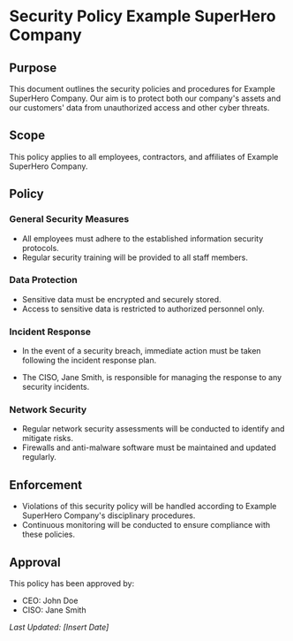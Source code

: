 # Security Policy Example SuperHero Company

## Purpose

This document outlines the security policies and procedures for Example SuperHero Company. Our aim is to protect both our company's assets and our customers' data from unauthorized access and other cyber threats.

## Scope

This policy applies to all employees, contractors, and affiliates of Example SuperHero Company.

## Policy

### General Security Measures

- All employees must adhere to the established information security protocols.
- Regular security training will be provided to all staff members.

### Data Protection

- Sensitive data must be encrypted and securely stored.
- Access to sensitive data is restricted to authorized personnel only.

### Incident Response

- In the event of a security breach, immediate action must be taken following the incident response plan.

- The CISO, Jane Smith, is responsible for managing the response to any security incidents.


### Network Security

- Regular network security assessments will be conducted to identify and mitigate risks.
- Firewalls and anti-malware software must be maintained and updated regularly.

## Enforcement

- Violations of this security policy will be handled according to Example SuperHero Company's disciplinary procedures.
- Continuous monitoring will be conducted to ensure compliance with these policies.

## Approval

This policy has been approved by:

- CEO: John Doe
- CISO: Jane Smith

_Last Updated: [Insert Date]_
